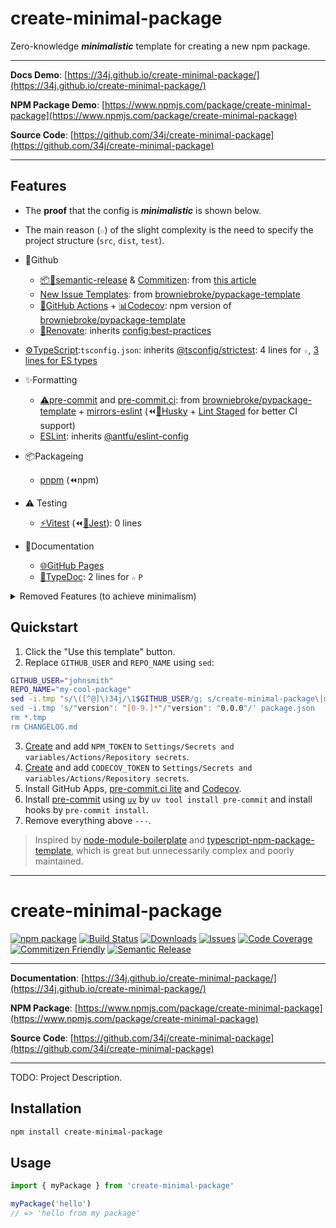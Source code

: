 # create-minimal-package

Zero-knowledge ***minimalistic*** template for creating a new npm package.

---

**Docs Demo**: [https://34j.github.io/create-minimal-package/](https://34j.github.io/create-minimal-package/)

**NPM Package Demo**: [https://www.npmjs.com/package/create-minimal-package](https://www.npmjs.com/package/create-minimal-package)

**Source Code**: [https://github.com/34j/create-minimal-package](https://github.com/34j/create-minimal-package)

---

## Features

- The **proof** that the config is ***minimalistic*** is shown below.
- The main reason (`☆`) of the slight complexity is the need to specify the project structure (`src`, `dist`, `test`).

- 👾Github
  - [📦🚀semantic-release](https://github.com/semantic-release/semantic-release) & [Commitizen](https://github.com/search?q=commitizen): from [this article](https://zenn.dev/wakamsha/articles/learn-semantic-release)
  - [New Issue Templates](https://github.com/34j/create-minimal-package/tree/main/.github/ISSUE_TEMPLATE): from [browniebroke/pypackage-template](https://github.com/browniebroke/pypackage-template/tree/main/.github/ISSUE_TEMPLATE)
  - [💨GitHub Actions](https://github.com/34j/create-minimal-package/tree/main/.github/workflows) + [📊Codecov](https://about.codecov.io/): npm version of [browniebroke/pypackage-template](https://github.com/browniebroke/pypackage-template/blob/main/.github/workflows/ci.yml)
  - [🧱Renovate](https://docs.renovatebot.com/): inherits [config:best-practices](https://docs.renovatebot.com/presets-config/#configbest-practices)
- [⚙TypeScript](https://www.typescriptlang.org/):`tsconfig.json`: inherits [@tsconfig/strictest](https://www.npmjs.com/package/@tsconfig/strictest): 4 lines for `☆`, [3 lines for ES types](https://youtu.be/H91aqUHn8sE?t=148)
- ✨️Formatting
  - [⚠️pre-commit](https://pre-commit.com/) and [pre-commit.ci](https://pre-commit.ci/): from [browniebroke/pypackage-template](https://github.com/browniebroke/pypackage-template/tree/main/.github/ISSUE_TEMPLATE) + [mirrors-eslint](https://github.com/pre-commit/mirrors-eslint) (⏪️[🐶Husky](https://github.com/typicode/husky) + [Lint Staged](https://github.com/okonet/lint-staged) for better CI support)
  - [ESLint](https://eslint.org/): inherits [@antfu/eslint-config](https://www.npmjs.com/package/@antfu/eslint-config)
- 📦Packageing
  - [pnpm](https://pnpm.io/) (⏪️npm)
- ⚠️ Testing
  - [⚡️Vitest](https://vitest.dev/) (⏪️[👢Jest](https://jestjs.io/)): 0 lines
- 📖Documentation
  - [🌐GitHub Pages](https://pages.github.com/)
  - [📖TypeDoc](https://typedoc.org/): 2 lines for `☆` `P`

<details>
<summary>Removed Features (to achieve minimalism)</summary>

- Removed Commitizen integration and VS Code stuff (from [ryansonshine/typescript-npm-package-template](https://github.com/ryansonshine/typescript-npm-package-template)) because it's not maintained and complex. Commitizen can be still used (Semantic Release supports it natively).
- Removed Nix stuff and typedoc-plugin-markdown (from [typescript-npm-package-template](https://github.com/Atry/typescript-npm-package-template/tree/main)) because it's not necessary.
- Removed Prettier due to [@antfu/eslint-config's opinions](https://github.com/antfu/eslint-config?tab=readme-ov-file#prettier) and [mirrors-prettier](https://github.com/pre-commit/mirrors-prettier) being archived.

</details>

## Quickstart

1. Click the "Use this template" button.
2. Replace `GITHUB_USER` and `REPO_NAME` using `sed`:
  ```bash
  GITHUB_USER="johnsmith"
  REPO_NAME="my-cool-package"
  sed -i.tmp "s/\([^@]\)34j/\1$GITHUB_USER/g; s/create-minimal-package\|my-package-name/$REPO_NAME/g; package.json package-lock.json src/index.ts
  sed -i.tmp 's/"version": "[0-9.]*"/"version": "0.0.0"/' package.json
  rm *.tmp
  rm CHANGELOG.md
  ```
3. [Create](https://www.npmjs.com/) and add `NPM_TOKEN` to `Settings/Secrets and variables/Actions/Repository secrets`.
4. [Create][codecov-url] and add `CODECOV_TOKEN` to `Settings/Secrets and variables/Actions/Repository secrets`.
5. Install GitHub Apps, [pre-commit.ci lite](https://github.com/apps/pre-commit-ci-lite/installations/select_target) and [Codecov](https://github.com/apps/codecov/installations/select_target).
6. Install [pre-commit](https://pre-commit.com/) using [`uv`](https://github.com/astral-sh/uv) by `uv tool install pre-commit` and install hooks by `pre-commit install`.
7. Remove everything above `---`.

> Inspired by [node-module-boilerplate](https://github.com/sindresorhus/node-module-boilerplate) and [typescript-npm-package-template](https://github.com/Atry/typescript-npm-package-template/tree/main), which is great but unnecessarily complex and poorly maintained.

---

# create-minimal-package

[![npm package][npm-img]][npm-url]
[![Build Status][build-img]][build-url]
[![Downloads][downloads-img]][downloads-url]
[![Issues][issues-img]][issues-url]
[![Code Coverage][codecov-img]][codecov-url]
[![Commitizen Friendly][commitizen-img]][commitizen-url]
[![Semantic Release][semantic-release-img]][semantic-release-url]

---

**Documentation**: [https://34j.github.io/create-minimal-package/](https://34j.github.io/create-minimal-package/)

**NPM Package**: [https://www.npmjs.com/package/create-minimal-package](https://www.npmjs.com/package/create-minimal-package)

**Source Code**: [https://github.com/34j/create-minimal-package](https://github.com/34j/create-minimal-package)

---

TODO: Project Description.

## Installation

```bash
npm install create-minimal-package
```

## Usage

```ts
import { myPackage } from 'create-minimal-package'

myPackage('hello')
// => 'hello from my package'
```

[build-img]:https://github.com/34j/create-minimal-package/actions/workflows/release.yml/badge.svg
[build-url]:https://github.com/34j/create-minimal-package/actions/workflows/release.yml
[downloads-img]:https://img.shields.io/npm/dt/create-minimal-package
[downloads-url]:https://www.npmtrends.com/create-minimal-package
[npm-img]:https://img.shields.io/npm/v/create-minimal-package
[npm-url]:https://www.npmjs.com/package/create-minimal-package
[issues-img]:https://img.shields.io/github/issues/34j/create-minimal-package
[issues-url]:https://github.com/34j/create-minimal-package/issues
[codecov-img]:https://codecov.io/gh/34j/create-minimal-package/branch/main/graph/badge.svg
[codecov-url]:https://codecov.io/gh/34j/create-minimal-package
[semantic-release-img]:https://img.shields.io/badge/%20%20%F0%9F%93%A6%F0%9F%9A%80-semantic--release-e10079.svg
[semantic-release-url]:https://github.com/semantic-release/semantic-release
[commitizen-img]:https://img.shields.io/badge/commitizen-friendly-brightgreen.svg
[commitizen-url]:http://commitizen.github.io/cz-cli/
